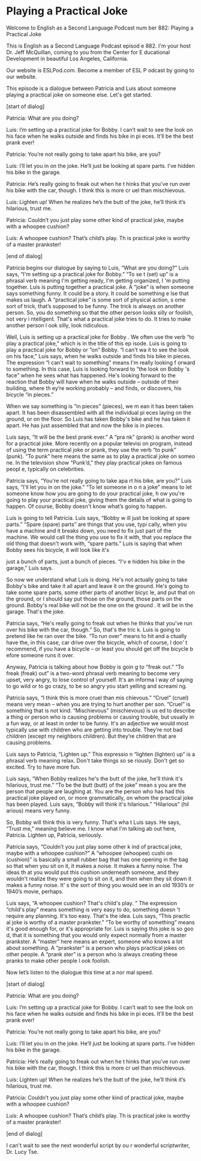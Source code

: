 # Playing a Practical Joke

Welcome to English as a Second Language Podcast num ber 882: Playing a Practical Joke

This is English as a Second Language Podcast episod e 882. I'm your host Dr. Jeff McQuillan, coming to you from the Center for E ducational Development in beautiful Los Angeles, California.

Our website is ESLPod.com. Become a member of ESL P odcast by going to our website.

This episode is a dialogue between Patricia and Luis about someone playing a practical joke on someone else. Let's get started.

[start of dialog]

Patricia:  What are you doing?

Luis:  I’m setting up a practical joke for Bobby.  I can’t wait to see the look on his face when he walks outside and finds his bike in pi eces.  It’ll be the best prank ever!

Patricia:  You’re not really going to take apart his bike, are you?

Luis:  I’ll let you in on the joke.  He’ll just be looking at spare parts.  I’ve hidden his bike in the garage.

Patricia:  He’s really going to freak out when he t hinks that you’ve run over his bike with the car, though.  I think this is more cr uel than mischievous.

Luis:  Lighten up!  When he realizes he’s the butt of the joke, he’ll think it’s hilarious, trust me.

Patricia:  Couldn’t you just play some other kind of practical joke, maybe with a whoopee cushion?

Luis:  A whoopee cushion?  That’s child’s play.  Th is practical joke is worthy of a master prankster!

[end of dialog]

Patricia begins our dialogue by saying to Luis, “What are you doing?” Luis says, “I'm setting up a practical joke for Bobby.” “To se t (set) up” is a phrasal verb meaning I'm getting ready, I'm getting organized, I 'm putting together. Luis is putting together a practical joke. A “joke” is when  someone says something funny. It could be a story. It could be something e lse that makes us laugh. A “practical joke” is some sort of physical action, s ome sort of trick, that’s supposed to be funny. The trick is always on another person.  So, you do something so that the other person looks silly or foolish, not very i ntelligent. That's what a practical joke tries to do. It tries to make another person l ook silly, look ridiculous.

Well, Luis is setting up a practical joke for Bobby . We often use the verb “to play a practical joke,” which is in the title of this ep isode. Luis is going to play a practical joke for Bobby or “on” Bobby. “I can't wa it to see the look on his face,” Luis says, when he walks outside and finds his bike  in pieces. The expression “I can't wait to something” means I'm really looking f orward to something. In this case, Luis is looking forward to “the look on Bobby 's face” when he sees what has happened. He's looking forward to the reaction that Bobby will have when he walks outside – outside of their building, where th ey’re working probably – and finds, or discovers, his bicycle “in pieces.”

When we say something is “in pieces” (pieces), we m ean it has been taken apart. It has been disassembled with all the individual pi eces laying on the ground, or on the floor. So Luis has taken Bobby's bike and he  has taken it apart. He has just assembled that and now the bike is in pieces.

Luis says, “It will be the best prank ever.” A “pra nk” (prank) is another word for a practical joke. More recently on a popular televisi on program, instead of using the term practical joke or prank, they use the verb “to  punk” (punk). “To punk” here means the same as to play a practical joke on someo ne. In the television show “Punk’d,” they play practical jokes on famous peopl e, typically on celebrities.

Patricia says, “You're not really going to take apa rt his bike, are you?” Luis says, “I'll let you in on the joke.” “To let someone in o n a joke” means to let someone know how you are going to do your practical joke, h ow you're going to play your practical joke, giving them the details of what is going to happen. Of course, Bobby doesn't know what’s going to happen.

Luis is going to tell Patricia. Luis says, “Bobby w ill just be looking at spare parts.” “Spare (spare) parts” are things that you use, typi cally, when you have a machine and it breaks down, you need to fix just part of the machine. We would call the thing you use to fix it with, that you replace the old thing that doesn't work with, “spare parts.” Luis is saying that when Bobby sees his bicycle, it will look like it's

just a bunch of parts, just a bunch of pieces. “I'v e hidden his bike in the garage,” Luis says.

So now we understand what Luis is doing. He's not actually  going to take Bobby's bike and take it all apart and leave it on the ground. He's going to take some spare parts, some other parts of another bicyc le, and put that on the ground, or I should say put those on the ground, those  parts on the ground. Bobby's real bike will not be the one on the ground . It will be in the garage. That's the joke.

Patricia says, “He's really going to freak out when  he thinks that you've run over his bike with the car, though.” So, that's the tric k. Luis is going to pretend like he ran over the bike. “To run over” means to hit and a ctually have the, in this case, car drive over the bicycle, which of course, I don' t recommend, if you have a bicycle – or least you should get off the bicycle b efore someone runs it over.

Anyway, Patricia is talking about how Bobby is goin g to “freak out.” “To freak (freak) out” is a two-word phrasal verb meaning to become very upset, very angry, to lose control of yourself. It's an informa l way of saying to go wild or to go crazy, to be so angry you start yelling and screami ng.

Patricia says, “I think this is more cruel than mis chievous.” “Cruel” (cruel) means very mean – when you are trying to hurt another per son. “Cruel” is something that is not kind. “Mischievous” (mischievous) is us ed to describe a thing or person who is causing problems or causing trouble, but usually in a fun way, or at least in order to be funny. It's an adjective we  would most typically use with children who are getting into trouble. They’re not bad children (except my neighbors children). But they’re children that are causing problems.

Luis says to Patricia, “Lighten up.” This expressio n “lighten (lighten) up” is a phrasal verb meaning relax. Don't take things so se riously. Don't get so excited. Try to have more fun.

Luis says, “When Bobby realizes he's the butt of the joke, he'll think it's hilarious, trust me.” “To be the butt (butt) of the joke” mean s you are the person that people are laughing at. You are the person who has had this practical joke played on, or more grammatically, on whom the practical joke has been played. Luis says, “Bobby will think it's hilarious.” “Hilarious” (hil arious) means very funny.

So, Bobby will think this is very funny. That's wha t Luis says. He says, “Trust me,” meaning believe me. I know what I'm talking ab out here, Patricia. Lighten up, Patricia, seriously.

 Patricia says, “Couldn’t you just play some other k ind of practical joke, maybe with a whoopee cushion?” A “whoopee (whoopee) cushi on (cushion)” is basically a small rubber bag that has one opening in the bag so that when you sit on it, it makes a noise. It makes a funny noise. The ideas th at you would put this cushion underneath someone, and they wouldn't realize they were going to sit on it, and then when they sit down it makes a funny noise. It' s the sort of thing you would see in an old 1930’s or 1940’s movie, perhaps.

Luis says, “A whoopee cushion? That's child's play. ” The expression “child's play” means something is very easy to do, something doesn 't require any planning. It's too easy. That's the idea. Luis says, “This practic al joke is worthy of a master prankster.” “To be worthy of something” means it's good enough for, or it's appropriate for. Luis is saying this joke is so goo d, that it is something that you would only expect normally from a master prankster.  A “master” here means an expert, someone who knows a lot about something. A “prankster” is a person who plays practical jokes on other people. A “prank ster” is a person who is always creating these pranks to make other people l ook foolish.

Now let’s listen to the dialogue this time at a nor mal speed.

[start of dialog]

Patricia:  What are you doing?

Luis:  I’m setting up a practical joke for Bobby.  I can’t wait to see the look on his face when he walks outside and finds his bike in pi eces.  It’ll be the best prank ever!

Patricia:  You’re not really going to take apart his bike, are you?

Luis:  I’ll let you in on the joke.  He’ll just be looking at spare parts.  I’ve hidden his bike in the garage.

Patricia:  He’s really going to freak out when he t hinks that you’ve run over his bike with the car, though.  I think this is more cr uel than mischievous.

Luis:  Lighten up!  When he realizes he’s the butt of the joke, he’ll think it’s hilarious, trust me.

Patricia:  Couldn’t you just play some other kind of practical joke, maybe with a whoopee cushion?

 Luis:  A whoopee cushion?  That’s child’s play.  Th is practical joke is worthy of a master prankster!

[end of dialog]

I can't wait to see the next wonderful script by ou r wonderful scriptwriter, Dr. Lucy Tse.



